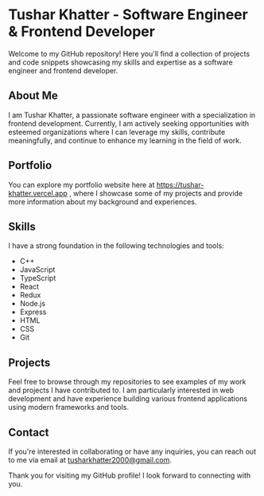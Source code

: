 # Tushar Khatter - Software Engineer & Frontend Developer
Welcome to my GitHub repository! Here you'll find a collection of projects and code snippets showcasing my skills and expertise as a software engineer and frontend developer.

## About Me
I am Tushar Khatter, a passionate software engineer with a specialization in frontend development. Currently, I am actively seeking opportunities with esteemed organizations where I can leverage my skills, contribute meaningfully, and continue to enhance my learning in the field of work.

## Portfolio
You can explore my portfolio website here at https://tushar-khatter.vercel.app , where I showcase some of my projects and provide more information about my background and experiences.

## Skills
I have a strong foundation in the following technologies and tools:

- C++
- JavaScript
- TypeScript
- React
- Redux
- Node.js
- Express
- HTML
- CSS
- Git

## Projects
Feel free to browse through my repositories to see examples of my work and projects I have contributed to. I am particularly interested in web development and have experience building various frontend applications using modern frameworks and tools.

## Contact
If you're interested in collaborating or have any inquiries, you can reach out to me via email at tusharkhatter2000@gmail.com.

Thank you for visiting my GitHub profile! I look forward to connecting with you.

